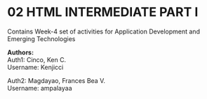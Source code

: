 # 02 HTML INTERMEDIATE PART I
Contains Week-4 set of activities for Application Development and Emerging Technologies

__Authors:__  
Auth1: Cinco, Ken C.  
Username: Kenjicci

Auth2: Magdayao, Frances Bea V.  
Username: ampalayaa

